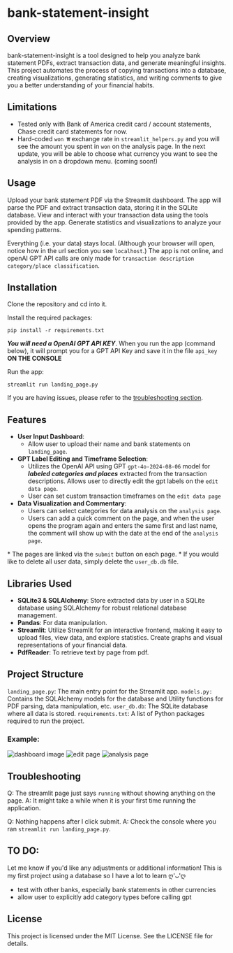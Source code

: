 # bank-statement-insight
## Overview
bank-statement-insight is a tool designed to help you analyze bank statement PDFs, extract transaction data, and generate meaningful insights. This project automates the process of copying transactions into a database, creating visualizations, generating statistics, and writing comments to give you a better understanding of your financial habits.

## Limitations
- Tested only with Bank of America credit card / account statements, Chase credit card statements for now.
- Hard-coded `won ₩` exchange rate in `streamlit_helpers.py` and you will see the amount you spent in `won` on the analysis page. In the next update, you will be able to choose what currency you want to see the analysis in on a dropdown menu. (coming soon!)

## Usage
Upload your bank statement PDF via the Streamlit dashboard.
The app will parse the PDF and extract transaction data, storing it in the SQLite database.
View and interact with your transaction data using the tools provided by the app. Generate statistics and visualizations to analyze your spending patterns.

Everything (i.e. your data) stays local. (Although your browser will open, notice how in the url section you see `localhost`.) The app is not online, and openAI GPT API calls are only made for `transaction description category/place classification`.

## Installation
Clone the repository and cd into it.

Install the required packages:
```
pip install -r requirements.txt
```

***You will need a OpenAI GPT API KEY***. When you run the app (command below), it will prompt you for a GPT API Key and save it in the file `api_key` **ON THE CONSOLE** 

Run the app:
```
streamlit run landing_page.py
```

If you are having issues, please refer to the [troubleshooting section](##troubleshooting).


## Features
- **User Input Dashboard**:
    - Allow user to upload their name and bank statements on `landing_page`. 
- **GPT Label Editing and Timeframe Selection**:
    -  Utilizes the OpenAI API using GPT `gpt-4o-2024-08-06` model for ***labeled categories and places*** extracted from the transaction descriptions. Allows user to directly edit the gpt labels on the `edit data page`.
    - User can set custom transaction timeframes on the `edit data page`
- **Data Visualization and Commentary**: 
    - Users can select categories for data analysis on the `analysis page`. 
    - Users can add a quick comment on the page, and when the user opens the program again and enters the same first and last name, the comment will show up with the date at the end of the `analysis page`. 

\* The pages are linked via the `submit` button on each page.
\* If you would like to delete all user data, simply delete the `user_db.db` file.

## Libraries Used
- **SQLite3 & SQLAlchemy**: Store extracted data by user in a SQLite database using SQLAlchemy for robust relational database management.
- **Pandas**: For data manipulation.
- **Streamlit**: Utilize Streamlit for an interactive frontend, making it easy to upload files, view data, and explore statistics. Create graphs and visual representations of your financial data.
- **PdfReader**: To retrieve text by page from pdf.


## Project Structure
`landing_page.py`: The main entry point for the Streamlit app.
`models.py:` Contains the SQLAlchemy models for the database and Utility functions for PDF parsing, data manipulation, etc.
`user_db.db`: The SQLite database where all data is stored.
`requirements.txt`: A list of Python packages required to run the project.
### Example:
![dashboard image](readme_assets/landing_page.png)
![edit page](readme_assets/edit_data.png)
![analysis page](readme_assets/analysis_page.png)

## Troubleshooting
Q: The streamlit page just says `running` without showing anything on the page.
A: It might take a while when it is your first time running the application.

Q: Nothing happens after I click submit.
A: Check the console where you ran `streamlit run landing_page.py`. 



## TO DO:
Let me know if you'd like any adjustments or additional information! This is my first project using a database so I have a lot to learn ღ'ᴗ'ღ

- test with other banks, especially bank statements in other currencies
- allow user to explicitly add category types before calling gpt

## License
This project is licensed under the MIT License. See the LICENSE file for details.
